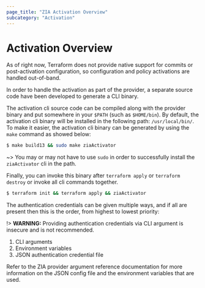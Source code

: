 ```yaml
---
page_title: "ZIA Activation Overview"
subcategory: "Activation"
---
```


# Activation Overview

As of right now, Terraform does not provide native support for commits or post-activation configuration, so configuration and policy activations are handled out-of-band.

In order to handle the activation as part of the provider, a separate source code have been developed to generate a CLI binary.

The activation cli source code can be compiled along with the provider binary and put somewhere in your `$PATH` (such as `$HOME/bin`). By default, the activation cli binary will be installed in the following path: `/usr/local/bin/`. To make it easier, the activation cli binary can be generated by using the `make` command as showed below:

```bash
$ make build13 && sudo make ziaActivator
```

~> You may or may not have to use `sudo` in order to successfully install the `ziaActivator` cli in the path.

Finally, you can invoke this binary after `terraform apply` or `terraform destroy` or invoke all cli commands together.

```bash
$ terraform init && terraform apply && ziaActivator
```

The authentication credentials can be given multiple ways, and if all are present then this is the order, from highest to lowest priority:

!> **WARNING:** Providing authentication credentials via CLI argument is insecure and
is not recommended.

1. CLI arguments
2. Environment variables
3. JSON authentication credential file

Refer to the ZIA provider argument reference documentation for more information on the JSON config file and the environment variables that are used.
